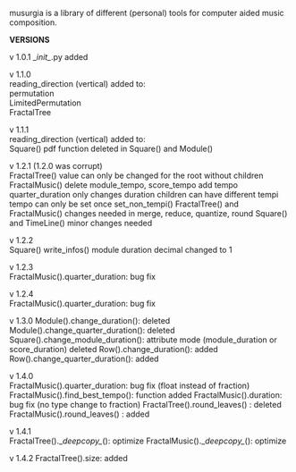 musurgia is a library of different (personal) tools for computer aided music composition.

**VERSIONS** 

v 1.0.1 
\__init\__.py added

v 1.1.0  
reading_direction (vertical) added to:  
permutation  
LimitedPermutation  
FractalTree  

v 1.1.1  
reading_direction (vertical) added to:  
Square()
pdf function deleted in Square() and Module() 

v 1.2.1 (1.2.0 was corrupt)  
FractalTree()
value can only be changed for the root without children
FractalMusic()
delete module_tempo, score_tempo
add tempo
quarter_duration only changes duration
children can have different tempi
tempo can only be set once
set_non_tempi()
FractalTree() and FractalMusic()
changes needed in merge, reduce, quantize, round
Square() and TimeLine()
minor changes needed

v 1.2.2  
Square()
write_infos() module duration decimal changed to 1

v 1.2.3  
FractalMusic().quarter_duration: bug fix

v 1.2.4  
FractalMusic().quarter_duration: bug fix

v 1.3.0
Module().change_duration(): deleted
Module().change_quarter_duration(): deleted
Square().change_module_duration(): attribute mode (module_duration or score_duration) deleted
Row().change_duration(): added
Row().change_quarter_duration(): added

v 1.4.0  
FractalMusic().quarter_duration: bug fix (float instead of fraction)
FractalMusic().find_best_tempo(): function added
FractalMusic().duration: bug fix (no type change to fraction)
FractalTree().round_leaves() : deleted
FractalMusic().round_leaves() : added

v 1.4.1  
FractalTree().\__deepcopy\__(): optimize
FractalMusic().\__deepcopy\__(): optimize

v 1.4.2
FractalTree().size: added





